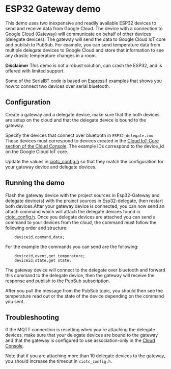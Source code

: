 # ESP32 Gateway demo

This demo uses two inexpensive and readily available ESP32 devices to send and receive
data from Google Cloud. The device with a connection to Google Cloud (Gateway) will
communicate on behalf of other devices (delegate devices).
The gateway will send the data to Google Cloud IoT core and publish to PubSub.
For example, you can send temperature data from multiple delegate devices to Google Cloud and store that information to see
any drastic temperature changes in a room.

**Disclaimer** This demo is not a robust solution, can crash the ESP32, and is offered with limited support.

Some of the SerialBT code is based on [Espressif](https://github.com/espressif/arduino-esp32/tree/master/libraries/BluetoothSerial/examples/) examples
that shows you how to connect two devices over serial bluetooth.

## Configuration

Create a gateway and a delegate device, make sure that the both devices are setup on the cloud and that the delegate device is bound to the gateway.

Specify the devices that connect over bluetooth in `ESP32_delegate.ino`. These devices
must correspond to devices created in the [Cloud IoT Core section of the Cloud Console](https://console.cloud.google.com/iot).
The example IDs correspond to the device_id on the Google Cloud IoT core.

Update the values in [ciotc_config.h](ciotc_config.h) so that they match the
configuration for your gateway device and delegate devices.

## Running the demo
Flash the gateway device with the project sources in Esp32-Gateway and delegate device(s) with the project sources in Esp32-delegate,
then restart both devices.After your gateway device is connected, you can now send an attach command
which will attach the delegate devices found in [ciotc_config.h](ciotc_config.h).
Once you delegate devices are attached you can send a command to your devices from the cloud,
the command must follow the following order and structure:

        deviceid,command,data;

For the example the commands you can send are the following:

        deviceid,event,get temperature;
        deviceid,state,get state;

The gateway device will connect to the delegate over bluetooth and forward this command to the delegate device,
then the gateway will receive the response and publish to the PubSub subscription.

After you pull the message from the PubSub topic, you should then see the temperature read out or the state of the device depending on the command you sent.

## Troubleshooting
If the MQTT connection is resetting when you're attaching the delegate devices,
make sure that your delegate devices are bound to the gateway and that the gateway is configured to use association-only in the [Cloud Console](https://console.cloud.google.com/iot?pli=1).

Note that if you are attaching more than 10 delegate devices to the gateway, you should increase the timeout in `ciotc_config.h`.
